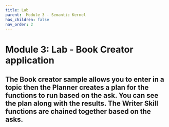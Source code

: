 ```yaml
---
title: Lab
parent:  Module 3 - Semantic Kernel
has_children: false
nav_order: 2
---
```


# Module 3: Lab - Book Creator application

## The Book creator sample allows you to enter in a topic then the Planner creates a plan for the functions to run based on the ask. You can see the plan along with the results. The Writer Skill functions are chained together based on the asks.